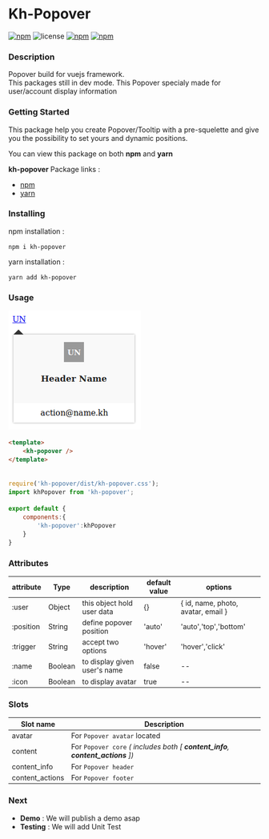 # Kh-Popover

[![npm](https://img.shields.io/npm/v/kh-popover.svg)](https://www.npmjs.com/package/kh-popover) ![license](https://img.shields.io/github/license/khofaai/kh-popover.svg) [![npm](https://img.shields.io/npm/dw/kh-popover.svg)](https://www.npmjs.com/package/kh-popover) [![npm](https://img.shields.io/npm/dt/kh-popover.svg)](https://www.npmjs.com/package/kh-popover) 

### Description

Popover build for vuejs framework.<br>
This packages still in dev mode. This Popover specialy made for user/account display information

### Getting Started

This package help you create Popover/Tooltip with a pre-squelette and give you the possibility to set yours and dynamic positions.

You can view this package on both **npm** and **yarn**

**kh-popover** Package links : <br>
- <a href="https://www.npmjs.com/package/kh-popover" target="_blank">npm</a>
- <a href="https://yarnpkg.com/en/package/kh-popover" target="_blank">yarn</a>

### Installing

npm installation : 

```
npm i kh-popover
```

yarn installation : 

```
yarn add kh-popover
```

### Usage

![alt text](./src/assets/popover.png)

```html
<template>
	<kh-popover />
</template>
```

```javascript

require('kh-popover/dist/kh-popover.css');
import khPopover from 'kh-popover';

export default {
	components:{
		'kh-popover':khPopover
	}
}
```

### Attributes

| attribute | Type | description | default value | options |
|---|---|---|---|---|
| :user 		| Object  | this object hold user data 		| {} | { id, name, photo, avatar, email } |
| :position 	| String  | define popover position 		| 'auto'	| 'auto','top','bottom' |
| :trigger 	| String  | accept two options 				| 'hover'	| 'hover','click' 	  	|
| :name 		| Boolean | to display given user's name 	| false		|  --					|
| :icon 		| Boolean | to display avatar 				| true		|  --					|

### Slots

| Slot name | Description |
|----|----|
| avatar 			| For `Popover avatar` located |
| content 			| For `Popover core` _( includes both [ **content_info**, **content_actions** ])_ |
| content_info 		| For `Popover header` |
| content_actions 	| For `Popover footer` |

### Next

- **Demo** : We will publish a demo asap
- **Testing** : We will add Unit Test